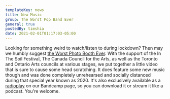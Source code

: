 ```yaml
---
templateKey: news
title: New Music
group: The Worst Pop Band Ever
general: true
postedBy: timshia
date: 2021-02-01T01:17:03-05:00
---
```

Looking for something weird to watch/listen to during lockdown? Then may we humbly suggest [the Worst Photo Booth Ever](https://www.youtube.com/watch?v=KAL8INUERWE). With the support of the In The Soil Festival, The Canada Council for the Arts, as well as the Toronto and Ontario Arts councils at various stages, we put together a little video that is sure to cause some head scratching. It does feature some new music though and was done completely unrehearsed and socially distanced during that special year known as 2020. It's also exclusively available as a [radioplay](https://wpbe.bandcamp.com/) on our Bandcamp page, so you can download it or stream it like a podcast. You're welcome.